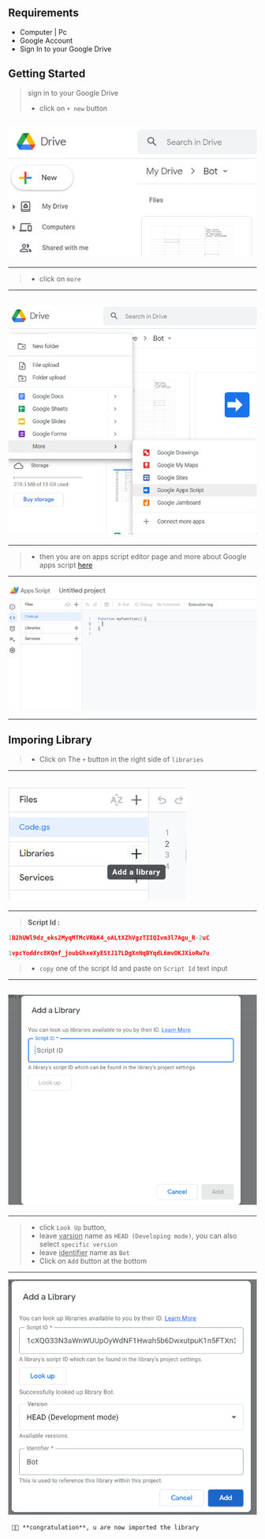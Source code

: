 ## Requirements

- Computer | Pc
- Google Account
- Sign In to your Google Drive

## Getting Started

> sign in to your Google Drive
>
> - click on `+ new` button

## ![Loged In Google Drive](assets/G1.png)

---

> - click on `more`

---

## ![more](assets/G2.png)

---

> - then you are on apps script editor page and more about Google apps script [here](https://www.benlcollins.com/apps-script/google-apps-script-beginner-guide/)

---

![apps script editor page](assets/G3.png)

---

## Imporing Library

> - Click on The `+` button in the right side of `libraries`

---

## ![libraries +](assets/G4.png)

---

> **Script Id :**

```js
1B2hUWl9dz_eks2MyqMTMcVRbK4_oALtXZhVgzTIIQIvm3l7Agu_R-2uC
```

```js
1vpcYoddrc8KQnf_joubGhxeXyEStJ17LDgXnNqBYqdL6mvOKJXioRw7u
```

> - `copy` one of the script Id and paste on `Script Id` text input

---

## ![Script Id](assets/G5.png)

---

> - click `Look Up` button,
> - leave <u>varsion</u> name as `HEAD (Developing mode)`, you can also select `specific version`
> - leave <u>identifier</u> name as `Bot`
> - Click on `Add` button at the bottom

---

![Add](assets/G6.png)

     🌟💪 **congratulation**, u are now imported the library
